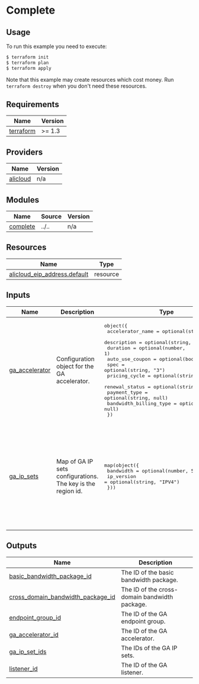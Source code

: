 
# Complete

## Usage

To run this example you need to execute:

```bash
$ terraform init
$ terraform plan
$ terraform apply
```

Note that this example may create resources which cost money. Run `terraform destroy` when you don't need these resources.

<!-- BEGIN_TF_DOCS -->
## Requirements

| Name | Version |
|------|---------|
| <a name="requirement_terraform"></a> [terraform](#requirement\_terraform) | >= 1.3 |

## Providers

| Name | Version |
|------|---------|
| <a name="provider_alicloud"></a> [alicloud](#provider\_alicloud) | n/a |

## Modules

| Name | Source | Version |
|------|--------|---------|
| <a name="module_complete"></a> [complete](#module\_complete) | ../.. | n/a |

## Resources

| Name | Type |
|------|------|
| [alicloud_eip_address.default](https://registry.terraform.io/providers/hashicorp/alicloud/latest/docs/resources/eip_address) | resource |

## Inputs

| Name | Description | Type | Default | Required |
|------|-------------|------|---------|:--------:|
| <a name="input_ga_accelerator"></a> [ga\_accelerator](#input\_ga\_accelerator) | Configuration object for the GA accelerator. | <pre>object({<br>    accelerator_name       = optional(string, null)<br>    description            = optional(string, null)<br>    duration               = optional(number, 1)<br>    auto_use_coupon        = optional(bool, true)<br>    spec                   = optional(string, "3")<br>    pricing_cycle          = optional(string, "Month")<br>    renewal_status         = optional(string, "Normal")<br>    payment_type           = optional(string, null)<br>    bandwidth_billing_type = optional(string, null)<br>  })</pre> | <pre>{<br>  "accelerator_name": "tf-example",<br>  "description": "tf-example"<br>}</pre> | no |
| <a name="input_ga_ip_sets"></a> [ga\_ip\_sets](#input\_ga\_ip\_sets) | Map of GA IP sets configurations. The key is the region id. | <pre>map(object({<br>    bandwidth  = optional(number, 5)<br>    ip_version = optional(string, "IPV4")<br>  }))</pre> | <pre>{<br>  "cn-beijing": {<br>    "bandwidth": 5,<br>    "ip_version": "IPv4"<br>  },<br>  "cn-hangzhou": {<br>    "bandwidth": 5,<br>    "ip_version": "IPv4"<br>  },<br>  "cn-shanghai": {<br>    "bandwidth": 10,<br>    "ip_version": "IPv4"<br>  }<br>}</pre> | no |

## Outputs

| Name | Description |
|------|-------------|
| <a name="output_basic_bandwidth_package_id"></a> [basic\_bandwidth\_package\_id](#output\_basic\_bandwidth\_package\_id) | The ID of the basic bandwidth package. |
| <a name="output_cross_domain_bandwidth_package_id"></a> [cross\_domain\_bandwidth\_package\_id](#output\_cross\_domain\_bandwidth\_package\_id) | The ID of the cross-domain bandwidth package. |
| <a name="output_endpoint_group_id"></a> [endpoint\_group\_id](#output\_endpoint\_group\_id) | The ID of the GA endpoint group. |
| <a name="output_ga_accelerator_id"></a> [ga\_accelerator\_id](#output\_ga\_accelerator\_id) | The ID of the GA accelerator. |
| <a name="output_ga_ip_set_ids"></a> [ga\_ip\_set\_ids](#output\_ga\_ip\_set\_ids) | The IDs of the GA IP sets. |
| <a name="output_listener_id"></a> [listener\_id](#output\_listener\_id) | The ID of the GA listener. |
<!-- END_TF_DOCS -->